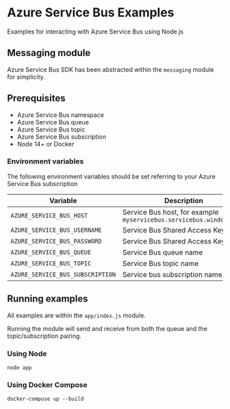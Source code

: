 # Azure Service Bus Examples

Examples for interacting with Azure Service Bus using Node.js

## Messaging module

Azure Service Bus SDK has been abstracted within the `messaging` module for simplicity.

## Prerequisites

- Azure Service Bus namespace
- Azure Service Bus queue
- Azure Service Bus topic
- Azure Service Bus subscription
- Node 14+ or Docker

### Environment variables

The following environment variables should be set referring to your Azure Service Bus subscription

|Variable|Description|
|---|---|
|`AZURE_SERVICE_BUS_HOST`|Service Bus host, for example `myservicebus.servicebus.windows.net`|
|`AZURE_SERVICE_BUS_USERNAME`|Service Bus Shared Access Key name|
|`AZURE_SERVICE_BUS_PASSWORD`|Service Bus Shared Access Key value|
|`AZURE_SERVICE_BUS_QUEUE`|Service Bus queue name|
|`AZURE_SERVICE_BUS_TOPIC`|Service Bus topic name|
|`AZURE_SERVICE_BUS_SUBSCRIPTION`|Service bus subscription name|

## Running examples

All examples are within the `app/index.js` module.

Running the module will send and receive from both the queue and the topic/subscription pairing.

### Using Node
`node app`

### Using Docker Compose
`docker-compose up --build`
